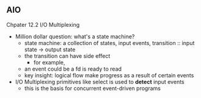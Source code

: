## AIO

Chpater 12.2 I/O Multiplexing
* Million dollar question: what's a state machine?
  * state machine: a collection of states, input events, transition :: input state -> output state
  * the transition can have side effect
    * for example,
  * an event could be a fd is ready to read
  * key insight: logical flow  make progress as a result of certain events
* I/O Multiplexing primitives like select is used to **detect** input events
  * this is the basis for concurrent event-driven programs